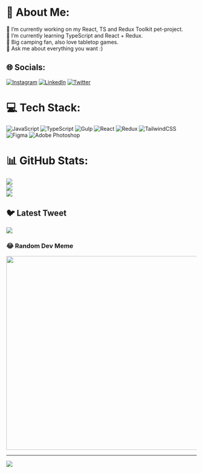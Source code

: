 # 💫 About Me:
🔭 I’m currently working on my React, TS and Redux Toolkit pet-project.<br>🌱 I’m currently learning TypeScript and React + Redux.<br>🤝 Big camping fan, also love tabletop games.<br>💬 Ask me about everything you want :)


## 🌐 Socials:
[![Instagram](https://img.shields.io/badge/Instagram-%23E4405F.svg?logo=Instagram&logoColor=white)](https://instagram.com/@geronsheid) [![LinkedIn](https://img.shields.io/badge/LinkedIn-%230077B5.svg?logo=linkedin&logoColor=white)](https://linkedin.com/in/DmitryShneider) [![Twitter](https://img.shields.io/badge/Twitter-%231DA1F2.svg?logo=Twitter&logoColor=white)](https://twitter.com/@GeronSheid) 

# 💻 Tech Stack:
![JavaScript](https://img.shields.io/badge/javascript-%23323330.svg?style=for-the-badge&logo=javascript&logoColor=%23F7DF1E) ![TypeScript](https://img.shields.io/badge/typescript-%23007ACC.svg?style=for-the-badge&logo=typescript&logoColor=white) ![Gulp](https://img.shields.io/badge/GULP-%23CF4647.svg?style=for-the-badge&logo=gulp&logoColor=white) ![React](https://img.shields.io/badge/react-%2320232a.svg?style=for-the-badge&logo=react&logoColor=%2361DAFB) ![Redux](https://img.shields.io/badge/redux-%23593d88.svg?style=for-the-badge&logo=redux&logoColor=white) ![TailwindCSS](https://img.shields.io/badge/tailwindcss-%2338B2AC.svg?style=for-the-badge&logo=tailwind-css&logoColor=white) 	![Figma](https://img.shields.io/badge/figma-%23F24E1E.svg?style=for-the-badge&logo=figma&logoColor=white) ![Adobe Photoshop](https://img.shields.io/badge/adobephotoshop-%2331A8FF.svg?style=for-the-badge&logo=adobephotoshop&logoColor=white)
# 📊 GitHub Stats:
![](https://github-readme-stats.vercel.app/api?username=GeronSheid&theme=prussian&hide_border=false&include_all_commits=true&count_private=false)<br/>
![](https://github-readme-streak-stats.herokuapp.com/?user=GeronSheid&theme=prussian&hide_border=false)<br/>
![](https://github-readme-stats.vercel.app/api/top-langs/?username=GeronSheid&theme=prussian&hide_border=false&include_all_commits=true&count_private=false&layout=compact)

## 🐦 Latest Tweet
[![](https://gtce.itsvg.in/api?username=@GeronSheid)](https://github.com/VishwaGauravIn/github-twitter-card-embed)

### 😂 Random Dev Meme
<img src="https://rm.up.railway.app/" width="512px"/>

---
[![](https://visitcount.itsvg.in/api?id=GeronSheid&icon=2&color=8)](https://visitcount.itsvg.in)

<!-- Proudly created with GPRM ( https://gprm.itsvg.in ) -->
